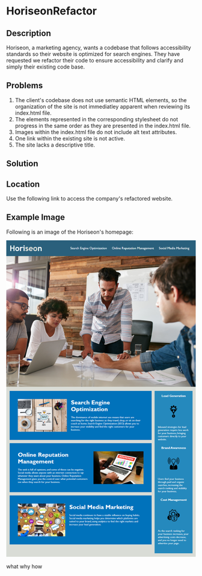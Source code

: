 # HoriseonRefactor
## Description
Horiseon, a marketing agency, wants a codebase that follows accessibility standards so their website is optimized for search engines. They have requested we refactor their code to ensure accessibility and clarify and simply their existing code base. 

## Problems
1. The client's codebase does not use semantic HTML elements, so the organization of the site is not immediatley apparent when reviewing its index.html file. 
2. The elements represented in the corresponding stylesheet do not progress in the same order as they are presented in the index.html file. 
3. Images within the index.html file do not include alt text attributes.
4. One link within the existing site is not active.
5. The site lacks a descriptive title.

## Solution

## Location
Use the following link to access the company's refactored website. 

## Example Image
Following is an image of the Horiseon's homepage:
 
![Horiseon Homepage](./assets/images/Horiseon-Homepage.png)


what
why
how
